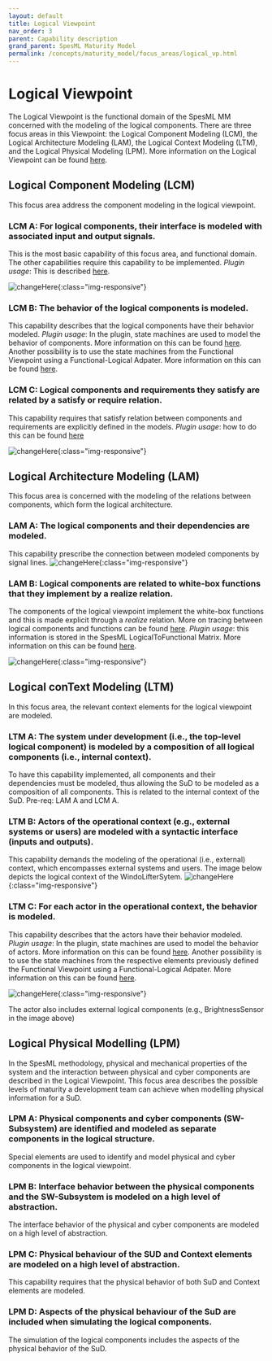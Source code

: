 ```yaml
---
layout: default
title: Logical Viewpoint
nav_order: 3
parent: Capability description
grand_parent: SpesML Maturity Model
permalink: /concepts/maturity_model/focus_areas/logical_vp.html
---
```

# Logical Viewpoint
The Logical Viewpoint is the functional domain of the SpesML MM concerned with the modeling of the logical components. There are three focus areas in this Viewpoint: the Logical Component Modeling (LCM), the Logical Architecture Modeling (LAM), the Logical Context Modeling (LTM), and the Logical Physical Modeling (LPM). More information on the Logical Viewpoint can be found [here](https://spesml.github.io/concepts/modeling_framework/logical_viewpoint.html).

## Logical Component Modeling (LCM)
This focus area address the component modeling in the logical viewpoint.

### LCM A: For logical components, their interface is modeled with associated input and output signals. 
This is the most basic capability of this focus area, and functional domain. The other capabilities require this capability to be implemented. *Plugin usage*: This is described [here](https://spesml.github.io/plugin/logical_viewpoint.html#how-to-model).

![changeHere](../images/lcma-example.png){:class="img-responsive"}

### LCM B: The behavior of the logical components is modeled.  
This capability describes that the logical components have their behavior modeled. *Plugin usage*: In the plugin, state machines are used to model the behavior of components. More information on this can be found [here](https://spesml.github.io/plugin/state_machines.html). Another possibility is to use the state machines from the Functional Viewpoint using a Functional-Logical Adpater. More information on this can be found [here](https://spesml.github.io/plugin/logical_viewpoint.html#functional-logical-adapter).

### LCM C: Logical components and requirements they satisfy are related by a satisfy or require relation.
This capability requires that satisfy relation between  components and requirements are explicitly defined in the models. *Plugin usage*: how to do this can be found [here](https://spesml.github.io/plugin/logical_viewpoint.html#spesml-logicaltorequirement-matrix)

![changeHere](../images/lcmc-example.png){:class="img-responsive"}

## Logical Architecture Modeling (LAM)
This focus area is concerned with the modeling of the relations between components, which form the logical architecture.

### LAM A: The logical components and their dependencies are modeled.
This capability prescribe the connection between modeled components by signal lines. 
![changeHere](../images/lama-example.png){:class="img-responsive"}

### LAM B: Logical components are related to white-box functions that they implement by a realize relation.
The components of the logical viewpoint implement the white-box functions and this is made explicit through a *realize* relation. More on tracing between logical components and functions can be found [here](https://spesml.github.io/concepts/modeling_framework/functional_viewpoint.html#tracing-between-functions-and-elements-of-the-logical-viewpoint).
*Plugin usage*: this information is stored in the SpesML LogicalToFunctional Matrix. More information on this can be found [here](https://spesml.github.io/plugin/logical_viewpoint.html#spesml-logicaltofunctional-matrix).

![changeHere](../images/lamb-example.png){:class="img-responsive"}

## Logical conText Modeling (LTM)
In this focus area, the relevant context elements for the logical viewpoint are modeled.

### LTM A: The system under development (i.e., the top-level logical component) is modeled by a composition of all logical components (i.e., internal context).
To have this capability implemented, all components and their dependencies must be modeled, thus allowing the SuD to be modeled as a composition of all components. This is related to the internal context of the SuD. 
Pre-req: LAM A and LCM A.

### LTM B: Actors of the operational context (e.g., external systems or users) are modeled with a syntactic interface (inputs and outputs).  
This capability demands the modeling of the operational (i.e., external) context, which encompasses external systems and users. The image below depicts the logical context of the WindoLifterSytem.
![changeHere](../images/ltmb-example.png){:class="img-responsive"}

### LTM C: For each actor in the operational context, the behavior is modeled.
This capability describes that the actors have their behavior modeled. *Plugin usage*: In the plugin, state machines are used to model the behavior of actors. More information on this can be found [here](https://spesml.github.io/plugin/state_machines.html). Another possibility is to use the state machines from the respective elements previously defined the Functional Viewpoint using a Functional-Logical Adpater. More information on this can be found [here](https://spesml.github.io/plugin/logical_viewpoint.html#functional-logical-adapter).

![changeHere](../images/ltmc-example.png){:class="img-responsive"}

The actor also includes external logical components (e.g., BrightnessSensor in the image above)


## Logical Physical Modelling (LPM)  
In the SpesML methodology, physical and mechanical properties of the system and the interaction between physical and cyber components are described in the Logical Viewpoint. This focus area describes the possible levels of maturity a development team can achieve when modelling physical information for a SuD. 

### LPM A: Physical components and cyber components (SW-Subsystem) are identified and modeled as separate components in the logical structure.
Special elements are used to identify and model physical and cyber components in the logical viewpoint.
  
### LPM B: Interface behavior between the physical components and the SW-Subsystem is modeled on a high level of abstraction.
The interface behavior of the physical and cyber components are modeled on a high level of abstraction.


### LPM C: Physical behaviour of the SUD and Context elements are modeled on a high level of abstraction.  
This capability requires that the physical behavior of both SuD and Context elements are modeled.


### LPM D: Aspects of the physical behaviour of the SuD are included when simulating the logical components.
The simulation of the logical components includes the aspects of the physical behavior of the SuD.
